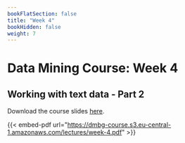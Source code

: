 ```yaml
---
bookFlatSection: false
title: "Week 4"
bookHidden: false
weight: 7
---
```


# Data Mining Course: Week 4

## Working with text data - Part 2

Download the course slides [here](https://dmbg-course.s3.eu-central-1.amazonaws.com/lectures/week-4.pdf).

{{< embed-pdf url="https://dmbg-course.s3.eu-central-1.amazonaws.com/lectures/week-4.pdf" >}}
